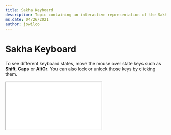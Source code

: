 ```yaml
--- 
title: Sakha Keyboard 
description: Topic containing an interactive representation of the Sakha Keyboard 
ms.date: 04/26/2021 
author: jowilco 
--- 
```

 
# Sakha Keyboard 
 
To see different keyboard states, move the mouse over state keys such as **Shift**, **Caps** or **AltGr**. You can also lock or unlock those keys by clicking them. 
 
<iframe src="kbdyak.html"></iframe> 
